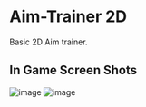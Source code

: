 # Aim-Trainer 2D
Basic 2D Aim trainer.

## In Game Screen Shots
![image](https://user-images.githubusercontent.com/47148900/149491844-915358e9-3c19-4b17-ab0a-f9b5355c3daf.png)
![image](https://user-images.githubusercontent.com/47148900/149491944-67fdd2a6-02d7-40d6-9f8e-5c3dea8ef6ce.png)
